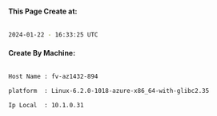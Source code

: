 
   
#### This Page Create at:

```bash

2024-01-22 - 16:33:25 UTC

```

#### Create By Machine:

```bash

Host Name : fv-az1432-894

platform  : Linux-6.2.0-1018-azure-x86_64-with-glibc2.35

Ip Local  : 10.1.0.31

```

